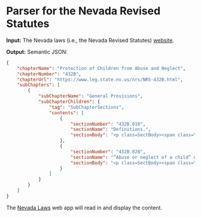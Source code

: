 Parser for the Nevada Revised Statutes 
======================================

**Input:** The Nevada laws (i.e., the Nevada Revised Statutes) [website](https://www.leg.state.nv.us/NRS/).

**Output:** Semantic JSON:

```json
{
    "chapterName": "Protection of Children from Abuse and Neglect",
    "chapterNumber": "432B",
    "chapterUrl": "https://www.leg.state.nv.us/nrs/NRS-432B.html",
    "subChapters": [
        {
            "subChapterName": "General Provisions",
            "subChapterChildren": {
                "tag": "SubChapterSections",
                "contents": [
                    {
                        "sectionNumber": "432B.010",
                        "sectionName": "Definitions.",
                        "sectionBody": "<p class=SectBody><span class=\"Section\">432B.010</span>..."
                    },
                    {
                        "sectionNumber": "432B.020",
                        "sectionName": "“Abuse or neglect of a child” defined.",
                        "sectionBody": "<p class=SectBody><span class=\"Section\">432B.020</span>..."
                    }
                ]
            }
        }
    ]
}
```

The [Nevada Laws](http://www.nevadalaws.org) web app will read in and display the content.
